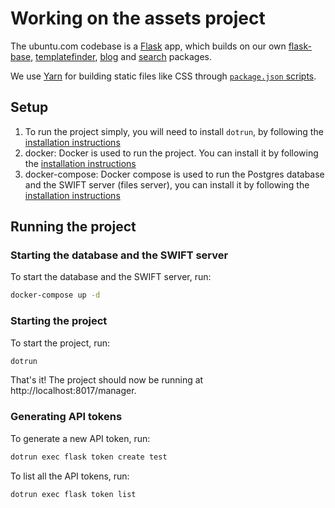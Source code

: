 # Working on the assets project

The ubuntu.com codebase is a [Flask](https://flask.palletsprojects.com/) app, which builds on our own [flask-base](https://pypi.org/project/canonicalwebteam.flask-base/), [templatefinder](https://pypi.org/project/canonicalwebteam.templatefinder/), [blog](https://pypi.org/project/canonicalwebteam.blog/) and [search](https://pypi.org/project/canonicalwebteam.search/) packages.

We use [Yarn](https://yarnpkg.com/lang/en/) for building static files like CSS through [`package.json` scripts](https://yarnpkg.com/lang/en/docs/package-json/#toc-scripts).

## Setup

1. To run the project simply, you will need to install `dotrun`, by following the [installation instructions](https://github.com/canonical/dotrun#installation)
2. docker: Docker is used to run the project. You can install it by following the [installation instructions](https://docs.docker.com/install/)
3. docker-compose: Docker compose is used to run the Postgres database and the SWIFT server (files server), you can install it by following the [installation instructions](https://docs.docker.com/compose/install/)

## Running the project

### Starting the database and the SWIFT server

To start the database and the SWIFT server, run:

```bash
docker-compose up -d
```

### Starting the project

To start the project, run:

```bash
dotrun
```

That's it! The project should now be running at http://localhost:8017/manager.

### Generating API tokens

To generate a new API token, run:

```bash
dotrun exec flask token create test
```

To list all the API tokens, run:

```bash
dotrun exec flask token list
```
